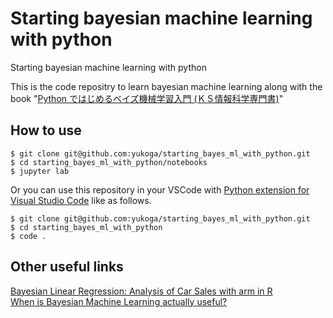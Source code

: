 # Starting bayesian machine learning with python
Starting bayesian machine learning with python

This is the code repositry to learn bayesian machine learning along with the book "[Python ではじめるベイズ機械学習入門 (ＫＳ情報科学専門書)](https://www.amazon.co.jp/%EF%BC%B0%EF%BD%99%EF%BD%94%EF%BD%88%EF%BD%8F%EF%BD%8E%E3%81%A7%E3%81%AF%E3%81%98%E3%82%81%E3%82%8B%E3%83%99%E3%82%A4%E3%82%BA%E6%A9%9F%E6%A2%B0%E5%AD%A6%E7%BF%92%E5%85%A5%E9%96%80-%EF%BC%AB%EF%BC%B3%E6%83%85%E5%A0%B1%E7%A7%91%E5%AD%A6%E5%B0%82%E9%96%80%E6%9B%B8-%E6%A3%AE%E8%B3%80%E6%96%B0-ebook/dp/B0BGH6ST4X/ref=sr_1_1?crid=1ZQPTLLQY790F&keywords=python%E3%81%A7%E3%81%AF%E3%81%98%E3%82%81%E3%82%8B%E3%83%99%E3%82%A4%E3%82%BA%E6%A9%9F%E6%A2%B0%E5%AD%A6%E7%BF%92%E5%85%A5%E9%96%80&qid=1666089898&qu=eyJxc2MiOiIwLjkyIiwicXNhIjoiMC40MSIsInFzcCI6IjAuNjMifQ%3D%3D&sprefix=%E3%83%99%E3%82%A4%E3%82%BA%E6%A9%9F%E6%A2%B0%E5%AD%A6%E7%BF%92%2Caps%2C228&sr=8-1)"

## How to use
```
$ git clone git@github.com:yukoga/starting_bayes_ml_with_python.git  
$ cd starting_bayes_ml_with_python/notebooks  
$ jupyter lab
```
Or you can use this repository in your VSCode with [Python extension for Visual Studio Code](https://marketplace.visualstudio.com/items?itemName=ms-python.python) like as follows.  

```
$ git clone git@github.com:yukoga/starting_bayes_ml_with_python.git  
$ cd starting_bayes_ml_with_python  
$ code .  
```

## Other useful links  
[Bayesian Linear Regression: Analysis of Car Sales with arm in R](https://towardsdatascience.com/bayesian-linear-regression-analysis-of-car-sales-with-arm-in-r-b1147e79a9a4)  
[When is Bayesian Machine Learning actually useful?](https://www.sarem-seitz.com/when-is-bayesian-machine-learning-actually-useful/)  

